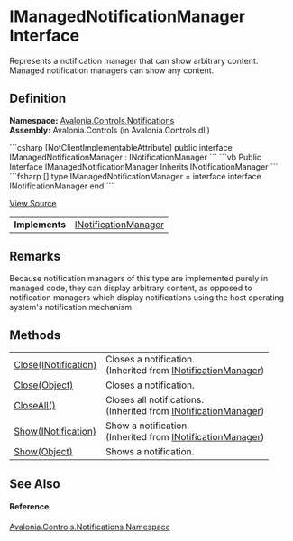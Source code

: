 # IManagedNotificationManager Interface


Represents a notification manager that can show arbitrary content. Managed notification managers can show any content.



## Definition
**Namespace:** <a href="N_Avalonia_Controls_Notifications">Avalonia.Controls.Notifications</a>  
**Assembly:** Avalonia.Controls (in Avalonia.Controls.dll)

<Tabs groupId="api-code-preview">
<TabItem value="csharp" label="C#">
```csharp
[NotClientImplementableAttribute]
public interface IManagedNotificationManager : INotificationManager
```
</TabItem>
<TabItem value="vb" label="VB">
```vb
<NotClientImplementableAttribute>
Public Interface IManagedNotificationManager
	Inherits INotificationManager
```
</TabItem>
<TabItem value="fsharp" label="F#">
```fsharp
[<NotClientImplementableAttribute>]
type IManagedNotificationManager = 
    interface
        interface INotificationManager
    end
```
</TabItem>
</Tabs>



<a href="https://github.com/AvaloniaUI/Avalonia/tree/master/src/Avalonia.Controls/Notifications/IManagedNotificationManager.cs" title="View the source code">View Source</a>

<table>
<tr><td><strong>Implements</strong></td><td><a href="T_Avalonia_Controls_Notifications_INotificationManager">INotificationManager</a></td></tr>
</table>



## Remarks
Because notification managers of this type are implemented purely in managed code, they can display arbitrary content, as opposed to notification managers which display notifications using the host operating system's notification mechanism.

## Methods
<table>
<tr>
<td><a href="M_Avalonia_Controls_Notifications_INotificationManager_Close">Close(INotification)</a></td>
<td>Closes a notification.<br />(Inherited from <a href="T_Avalonia_Controls_Notifications_INotificationManager">INotificationManager</a>)</td>
</tr>
<tr>
<td><a href="M_Avalonia_Controls_Notifications_IManagedNotificationManager_Close">Close(Object)</a></td>
<td>Closes a notification.</td>
</tr>
<tr>
<td><a href="M_Avalonia_Controls_Notifications_INotificationManager_CloseAll">CloseAll()</a></td>
<td>Closes all notifications.<br />(Inherited from <a href="T_Avalonia_Controls_Notifications_INotificationManager">INotificationManager</a>)</td>
</tr>
<tr>
<td><a href="M_Avalonia_Controls_Notifications_INotificationManager_Show">Show(INotification)</a></td>
<td>Show a notification.<br />(Inherited from <a href="T_Avalonia_Controls_Notifications_INotificationManager">INotificationManager</a>)</td>
</tr>
<tr>
<td><a href="M_Avalonia_Controls_Notifications_IManagedNotificationManager_Show">Show(Object)</a></td>
<td>Shows a notification.</td>
</tr>
</table>

## See Also


#### Reference
<a href="N_Avalonia_Controls_Notifications">Avalonia.Controls.Notifications Namespace</a>  

